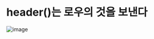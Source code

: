 # header()는 로우의 것을 보낸다

![image](https://user-images.githubusercontent.com/85022962/132775080-067cd3bd-51b5-4fba-95ce-c4507ca6dd99.png)
